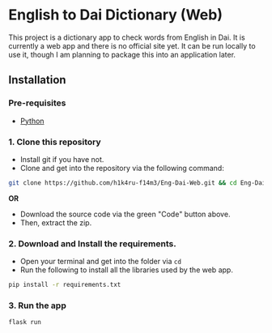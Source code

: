 # English to Dai Dictionary (Web)
This project is a dictionary app to check words from English in Dai. It is currently a web app and there is no official site yet. It can be run locally to use it, though I am planning to package this into an application later.

## Installation
### Pre-requisites
- [Python](https://www.python.org/downloads/)

### 1. Clone this repository
- Install git if you have not.
- Clone and get into the repository via the following command:
```bash
git clone https://github.com/h1k4ru-f14m3/Eng-Dai-Web.git && cd Eng-Dai-Web
```
**OR**
- Download the source code via the green "Code" button above.
- Then, extract the zip.

### 2. Download and Install the requirements.
- Open your terminal and get into the folder via `cd`
- Run the following to install all the libraries used by the web app.
```bash
pip install -r requirements.txt
```

### 3. Run the app
```bash
flask run
```
